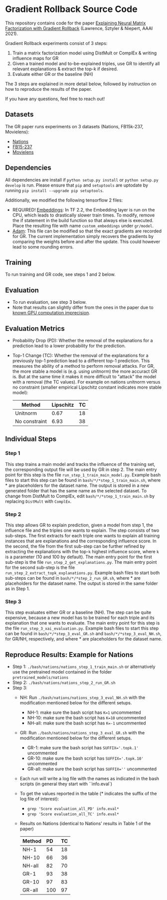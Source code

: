 # Gradient Rollback Source Code

This repository contains code for the paper [Explaining Neural Matrix Factorization with Gradient Rollback](https://arxiv.org/abs/2010.05516) (Lawrence, Sztyler & Niepert, AAAI 2021).

Gradient Rollback experiments consist of 3 steps:

1. Train a matrix factorization model using DistMult or ComplEx & writing influence maps for GR
2. Given a trained model and to-be-explained triples, use GR to identify all relevant explanations &
   extract the top-k if desired.
3. Evaluate either GR or the baseline (NH) 

The 3 steps are explained in more detail below, followed by instruction on how to reproduce the 
results of the paper.

If you have any questions, feel free to reach out!

## Datasets
The GR paper runs experiments on 3 datasets (Nations, FB15k-237, Movielens):
* [Nations](https://github.com/ZhenfengLei/KGDatasets/tree/master/Nations)
* [FB15-237](https://github.com/ZhenfengLei/KGDatasets/tree/master/FB15k-237)
* [Movielens](https://grouplens.org/datasets/MovieLens/100k/)
  
## Dependencies
All dependencies are install if ``python setup.py install`` or ``python setup.py develop`` is run. Please ensure that `pip` and `setuptools` are uptodate by running `pip install --upgrade pip setuptools`.

Additionally, we modified the following tensorflow 2 files:
* REQUIRED! [Embeddings](https://github.com/tensorflow/tensorflow/blob/v2.1.0/tensorflow/python/keras/layers/embeddings.py#L134): In TF 2.2, the Embedding layer is run on the CPU, which leads to drastically slower train times. To modify, remove the if statement in the build function so that always else is executed. Place the resulting file with name ``custom_embeddings`` under ``gr/model``.
* [Adam](https://github.com/tensorflow/tensorflow/blob/v2.2.0/tensorflow/python/keras/optimizer_v2/adam.py#L32-L274): This file can be modified so that the exact gradients are recorded for GR. The current implementation simply recovers the gradients by comparing the weights before and after the update. This could however lead to some rounding errors. 

## Training
To run training and GR code, see steps 1 and 2 below.

## Evaluation
* To run evaluation, see step 3 below.
* Note that results can slightly differ from the ones in the paper due to 
  [known GPU computation imprecision](https://stackoverflow.com/questions/58441514/why-is-tensorflow-2-much-slower-than-tensorflow-1).
  
## Evaluation Metrics
* Probability Drop (PD): Whether the removal of the explanations for a prediction lead to a lower probability for the prediction.
* Top-1 Change (TC): Whether the removal of the explanations for a previously top-1 prediction lead to a different top-1 prediction. This measures the ability of a method to perform removal attacks. For GR, the more stable a model is (e.g. using unitnorm) the more accuract GR is. But at the same time it makes it more difficult to "attack" the model with a removal (the TC values). For example on nations unitnorm versus no constraint (smaller empirical Lipschitz constant indicates more stable model):

    | Method        | Lipschitz           | TC  |
    | ------------- |:-------------| :-----|
    | Unitnorm | 0.67 | 18 |
    | No constraint | 6.93 | 38 |

## Individual Steps
### Step 1
This step trains a main model and tracks the influence of the training set, the corresponding output
file will be used by GR in step 2. The main entry point for this step is the file 
``run_step_1_train_main_model.py``. Example bash files to start this step can be found in 
``bash/*/*step_1_train_main.sh``, where * are placeholders for the dataset name. 
The output is stored in a new generated folder that has the same name as the selected dataset. 
To change from DistMult to ComplEx, edit ``bash/*/*step_1_train_main.sh`` by replacing 
``DistMult`` with ``ComplEx``.

### Step 2
This step allows GR to explain prediction, given a model from step 1, the influence file and the 
triples one wants to explain. The step consists of two sub-steps. The first extracts for each triple
one wants to explain all training instances that are explanations and the corresponding influence score.
In the second, the file from the first sub-step can be further refined by extracting the explanations
with the top-``k`` highest influence score, where ``k`` is a parameter (10 and 100 by default).
The main entry point for the first sub-step is the file ``run_step_2_get_explanations.py``. 
The main entry point for the second sub-step is the file ``run_step_2_extract_topk_explanations.py``.
Example bash files to start both sub-steps can be found in ``bash/*/*step_2_run_GR.sh``, 
where * are placeholders for the dataset name. The output is stored in the same folder as in Step 1.

### Step 3
This step evaluates either GR or a baseline (NH). The step can be quite expensive, because a new
model has to be trained for each triple and its explanation that one wants to evaluate.
The main entry point for this step is the file ``run_step_3_xai_evaluation.py``. 
Example bash files to start this step can be found in  ``bash/*/*step_3_eval_GR.sh`` and 
``bash/*/*step_3_eval_NH.sh``, for GR/NH, respectively, and where * are placeholders for the dataset name.

## Reproduce Results: Example for Nations
* Step 1: ``./bash/nations/nations_step_1_train_main.sh`` or alternatively use the pretrained model
  contained in the folder ``pretrained_models/nations``
* Step 2: ``./bash/nations/nations_step_2_run_GR.sh``
* Step 3: 
  * NH: Run ``./bash/nations/nations_step_3_eval_NH.sh`` with the modification mentioned below for 
  the different setups.
    * NH-1: make sure the bash script has ``K=1`` uncommented
    * NH-10: make sure the bash script has ``K=10`` uncommented
    * NH-all: make sure the bash script has ``K=-1`` uncommented
  * GR: Run ``./bash/nations/nations_step_3_eval_GR.sh`` with the modification mentioned below for 
  the different setups.
    * GR-1: make sure the bash script has ``SUFFIX='.topk.1'`` uncommented
    * GR-10: make sure the bash script has ``SUFFIX='.topk.10'`` uncommented
    * GR-all: make sure the bash script has ``SUFFIX=''`` uncommented
  * Each run will write a log file with the names as indicated in the bash scripts 
    (in general they start with ``info.eval`)
  * To get the values reported in the table (* indicates the suffix of the log file of interest):
    * ``grep 'Score evaluation_all_PD' info.eval*``
    * ``grep 'Score evaluation_all_TC' info.eval*``
  * Results on Nations (identical to Nations' results in Table 1 of the paper)
  
    | Method        | PD           | TC  |
    | ------------- |:-------------| :-----|
    | NH-1 | 54 | 18 |
    | NH-10 | 66 | 36 |
    | NH-all | 82 | 70 |
    | GR-1 | 93 | 38 |
    | GR-10 | 97 | 83 |
    | GR-all | 100 | 97 |
